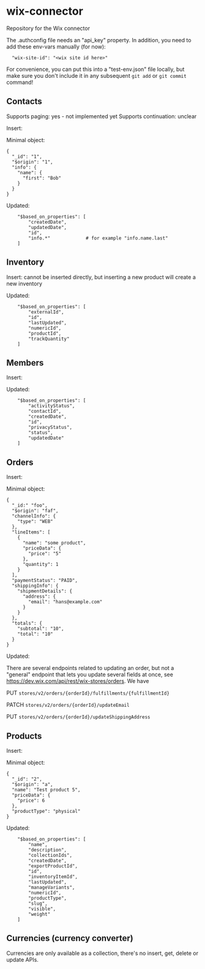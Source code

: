 # wix-connector
Repository for the Wix connector

The .authconfig file needs an "api_key" property. In addition, you need to add these env-vars manually (for now):

```
  "wix-site-id": "<wix site id here>"
```

For convenience, you can put this into a "test-env.json" file locally, but make sure you don't include it in any 
subsequent `git add` or `git commit` command!

## Contacts
Supports paging: yes - not implemented yet
Supports continuation: unclear

Insert:

Minimal object:
```
{
  "_id": "1",
  "$origin": "1",
  "info": {
    "name": {
      "first": "Bob"
    }
  }
}
```

Updated:
```
    "$based_on_properties": [
        "createdDate",
        "updatedDate",
        "id",
        "info.*"             # for example "info.name.last"
    ]
```

## Inventory
Insert: cannot be inserted directly, but inserting a new product will create a new inventory

Updated:
```
    "$based_on_properties": [
        "externalId",
        "id",
        "lastUpdated",
        "numericId",
        "productId",
        "trackQuantity"
    ]
```

## Members
Insert:



Updated:
```
    "$based_on_properties": [
        "activityStatus",
        "contactId",
        "createdDate",
        "id",
        "privacyStatus",
        "status",
        "updatedDate"
    ]
```

## Orders
Insert:

Minimal object:
```
{
  "_id:" "foo",
  "$origin": "faf",
  "channelInfo": {
    "type": "WEB"
  },
  "lineItems": [
    {
      "name": "some product",
      "priceData": {
        "price": "5"
      },
      "quantity": 1
    }
  ],
  "paymentStatus": "PAID",
  "shippingInfo": {
    "shipmentDetails": {
      "address": {
        "email": "hans@example.com"
      }
    }
  },
  "totals": {
    "subtotal": "10",
    "total": "10"
  }
}
```

Updated:

There are several endpoints related to updating an order, but not a "general" endpoint that lets you update several 
fields at once, see https://dev.wix.com/api/rest/wix-stores/orders. We have 

PUT   `stores/v2/orders/{orderId}/fulfillments/{fulfillmentId}`

PATCH `stores/v2/orders/{orderId}/updateEmail`

PUT   `stores/v2/orders/{orderId}/updateShippingAddress`

## Products
Insert:

Minimal object:
```
{
  "_id": "2",
  "$origin": "a",
  "name": "Test product 5",
  "priceData": {
    "price": 6
  },
  "productType": "physical"
}
```

Updated:
```
    "$based_on_properties": [
        "name",
        "description",
        "collectionIds",
        "createdDate",
        "exportProductId",
        "id",
        "inventoryItemId",
        "lastUpdated",
        "manageVariants",
        "numericId",
        "productType",
        "slug",
        "visible",
        "weight"
    ]
```

## Currencies (currency converter)

Currencies are only available as a collection, there's no insert, get, delete or update APIs.

